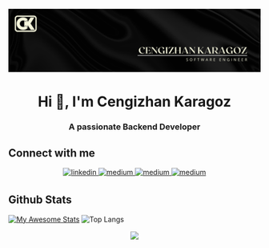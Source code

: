 ![Header](./Banner.png)

<h1 align="center">Hi 👋, I'm Cengizhan Karagoz</h1>
<h3 align="center">A passionate Backend Developer</h3>

## Connect with me  
<div align="center">
<a href="https://linkedin.com/in/cengizhankaragoz" target="_blank">
<img src=https://img.shields.io/badge/linkedin-%231E77B5.svg?&style=for-the-badge&logo=linkedin&logoColor=white alt=linkedin style="margin-bottom: 5px;" />
</a>
<a href="https://www.instagram.com/cengiz.krgz/" target="_blank">
<img src=https://img.shields.io/badge/instagram-%23292929.svg?&style=for-the-badge&logo=instagram&logoColor=white alt=medium style="margin-bottom: 5px;" />
</a>  
<a href="https://medium.com/@cengizhankaragoz8" target="_blank">
<img src=https://img.shields.io/badge/medium-%23292929.svg?&style=for-the-badge&logo=medium&logoColor=white alt=medium style="margin-bottom: 5px;" />
</a>  
<a href="https://stackoverflow.com/users/29372159/cengizhan-karagoz" target="_blank">
<img src=https://img.shields.io/badge/stackoverflow-%23292929.svg?&style=for-the-badge&logo=stackoverflow-&logoColor=white alt=medium style="margin-bottom: 5px;" />
</a>  
</div>  

## Github Stats  
[![My Awesome Stats](https://awesome-github-stats.azurewebsites.net/user-stats/CengizhanKARAGOZ?cardType=level&theme=github-dark&preferLogin=false)](https://git.io/awesome-stats-card)
![Top Langs](https://github-readme-stats.vercel.app/api/top-langs/?username=CengizhanKARAGOZ&layout=compact&theme=tokyonight)

<div align="center">
<img src="https://komarev.com/ghpvc/?username=CengizhanKARAGOZ&&style=flat-square" align="center" />
</div>  

